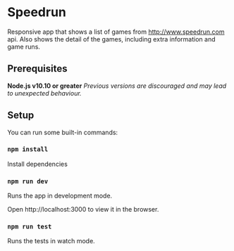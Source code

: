 # Speedrun

Responsive app that shows a list of games from http://www.speedrun.com api. 
Also shows the detail of the games, including extra information and game runs.

## Prerequisites

**Node.js v10.10 or greater**
*Previous versions are discouraged and may lead to unexpected behaviour.*

## Setup
You can run some built-in commands:

### `npm install`
Install dependencies

### `npm run dev`
Runs the app in development mode.

Open http://localhost:3000 to view it in the browser.

### `npm run test`
Runs the tests in watch mode.